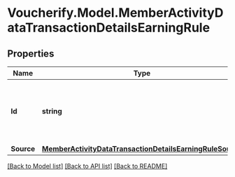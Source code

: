 # Voucherify.Model.MemberActivityDataTransactionDetailsEarningRule

## Properties

Name | Type | Description | Notes
------------ | ------------- | ------------- | -------------
**Id** | **string** | Unique identifier of an earning rule, assigned by Voucherify. | [optional] 
**Source** | [**MemberActivityDataTransactionDetailsEarningRuleSource**](MemberActivityDataTransactionDetailsEarningRuleSource.md) |  | [optional] 

[[Back to Model list]](../README.md#documentation-for-models) [[Back to API list]](../README.md#documentation-for-api-endpoints) [[Back to README]](../README.md)

